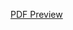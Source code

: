 
[PDF Preview](https://github.com/himanshu23241/DBMS-CSE202/blob/main/050617355387.pdf_page-0001.jpg)
